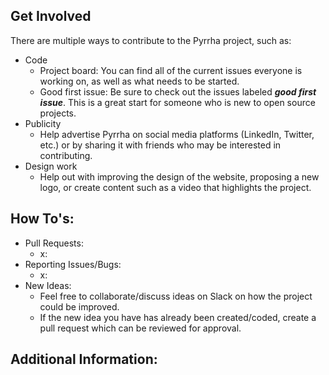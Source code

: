 ## Get Involved

There are multiple ways to contribute to the Pyrrha project, such as: 

- Code
   - Project board: You can find all of the current issues everyone is working on, as well as what needs to be started. 
   - Good first issue: Be sure to check out the issues labeled ***good first issue***. This is a great start for someone who is new to open source projects. 
- Publicity
   - Help advertise Pyrrha on social media platforms (LinkedIn, Twitter, etc.) or by sharing it with friends who may be interested in contributing. 
- Design work
   - Help out with improving the design of the website, proposing a new logo, or create content such as a video that highlights the project. 

## How To's:
- Pull Requests:
   - x: 
- Reporting Issues/Bugs: 
   - x: 
- New Ideas:
   - Feel free to collaborate/discuss ideas on Slack on how the project could be improved. 
   - If the new idea you have has already been created/coded, create a pull request which can be reviewed for approval. 

## Additional Information:
